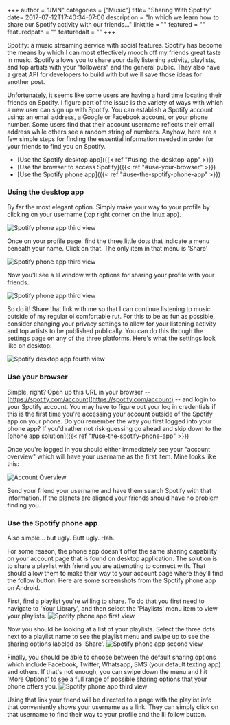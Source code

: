 +++
author = "JMN"
categories = ["Music"]
title= "Sharing With Spotify" 
date= 2017-07-12T17:40:34-07:00
description = "In which we learn how to share our Spotify activity with our friends..."
linktitle = ""
featured = ""
featuredpath = ""
featuredalt = ""
+++

Spotify: a music streaming service with social features. Spotify has become the means by which I can most effectively mooch off my friends great taste in music. Spotify allows you to share your daily listening activity, playlists, and top artists with your "followers" and the general public. They also have a great API for developers to build with but we'll save those ideas for another post. 

Unfortunately, it seems like some users are having a hard time locating their friends on Spotify. I figure part of the issue is the variety of ways with which a new user can sign up with Spotify. You can establish a Spotify account using: an email address, a Google or Facebook account, or your phone number. Some users find that their account username reflects their email address while others see a random string of numbers. Anyhow, here are a few simple steps for finding the essential information needed in order for your friends to find you on Spotify.

* [Use the Spotify desktop app]({{< ref "#using-the-desktop-app" >}})
* [Use the browser to access Spotify]({{< ref "#use-your-browser" >}})
* [Use the Spotify phone app]({{< ref "#use-the-spotify-phone-app" >}})

### Using the desktop app
By far the most elegant option. Simply make your way to your profile by clicking on your username (top right corner on the linux app). 

![Spotify phone app third view](/journal/sharing-with-spotify/desktop-view-1.png)

Once on your profile page, find the three little dots that indicate a menu beneath your name. Click on that. The only item in that menu is 'Share' 

![Spotify phone app third view](/journal/sharing-with-spotify/desktop-view-2.png)

Now you'll see a lil window with options for sharing your profile with your friends. 

![Spotify phone app third view](/journal/sharing-with-spotify/desktop-view-3.png)

So do it! Share that link with me so that I can continue listening to music outside of my regular ol comfortable rut. For this to be as fun as possible, consider changing your privacy settings to allow for your listening activity and top artists to be published publically. You can do this through the settings page on any of the three platforms. Here's what the settings look like on desktop:

![Spotify desktop app fourth view](/journal/sharing-with-spotify/desktop-view-4.png)

### Use your browser
Simple, right? Open up this URL in your browser -- [https://spotify.com/account](https://spotify.com/account) -- and login to your Spotify account. You may have to figure out your log in credentials if this is the first time you're accessing your account outside of the Spotify app on your phone. Do you remember the way you first logged into your phone app? If you'd rather not risk guessing go ahead and skip down to the [phone app solution]({{< ref "#use-the-spotify-phone-app" >}})

Once you're logged in you should either immediately see your "account overview" which will have your username as the first item. Mine looks like this:

![Account Overview](/journal/sharing-with-spotify/browser-view-1.png)

Send your friend your username and have them search Spotify with that information. If the planets are aligned your friends should have no problem finding you.

### Use the Spotify phone app
Also simple... but ugly. Butt ugly. Hah. 

For some reason, the phone app doesn't offer the same sharing capability on your account page that is found on desktop application. The solution is to share a playlist with friend you are attempting to connect with. That should allow them to make their way to your account page where they'll find the follow button. Here are some screenshots from the Spotify phone app on Android.

First, find a playlist you're willing to share. To do that you first need to navigate to 'Your Library', and then select the 'Playlists' menu item to view your playlists.
![Spotify phone app first view](/journal/sharing-with-spotify/phone-view-1.png)

Now you should be looking at a list of your playlists. Select the three dots next to a playlist name to see the playlist menu and swipe up to see the sharing options labeled as 'Share'.
![Spotify phone app second view](/journal/sharing-with-spotify/phone-view-2.png)

Finally, you should be able to choose between the default sharing options which include Facebook, Twitter, Whatsapp, SMS (your default texting app) and others. If that's not enough, you can swipe down the menu and hit 'More Options' to see a full range of possible sharing options that your phone offers you.
![Spotify phone app third view](/journal/sharing-with-spotify/phone-view-3.png)

Using that link your friend will be directed to a page with the playlist info that conveniently shows your username as a link. They can simply click on that username to find their way to your profile and the lil follow button.

